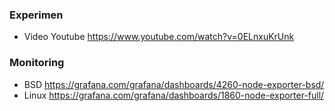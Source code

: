 ### Experimen

- Video Youtube
  https://www.youtube.com/watch?v=0ELnxuKrUnk

### Monitoring

- BSD
  https://grafana.com/grafana/dashboards/4260-node-exporter-bsd/
- Linux
  https://grafana.com/grafana/dashboards/1860-node-exporter-full/

